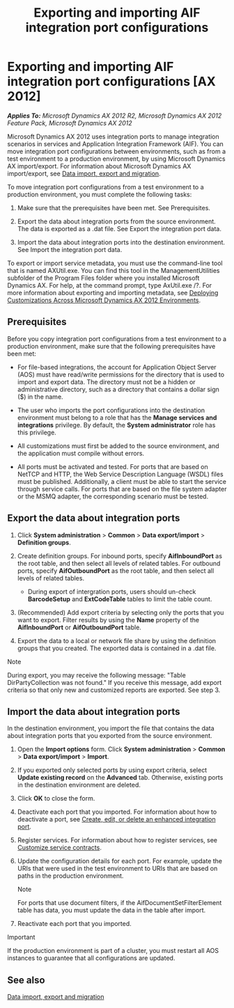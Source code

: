 ﻿---
title: Exporting and importing AIF integration port configurations
TOCTitle: Exporting and importing AIF integration port configurations
ms:assetid: ad13ee26-2867-4324-b522-85f5621e609c
ms:mtpsurl: https://technet.microsoft.com/en-us/library/Gg731890(v=AX.60)
ms:contentKeyID: 35132804
ms.date: 11/07/2012
mtps_version: v=AX.60
---

# Exporting and importing AIF integration port configurations [AX 2012]


_**Applies To:** Microsoft Dynamics AX 2012 R2, Microsoft Dynamics AX 2012 Feature Pack, Microsoft Dynamics AX 2012_

Microsoft Dynamics AX 2012 uses integration ports to manage integration scenarios in services and Application Integration Framework (AIF). You can move integration port configurations between environments, such as from a test environment to a production environment, by using Microsoft Dynamics AX import/export. For information about Microsoft Dynamics AX import/export, see [Data import, export and migration](data-import-export-and-migration.md).

To move integration port configurations from a test environment to a production environment, you must complete the following tasks:

1.  Make sure that the prerequisites have been met. See Prerequisites.

2.  Export the data about integration ports from the source environment. The data is exported as a .dat file. See Export the integration port data.

3.  Import the data about integration ports into the destination environment. See Import the integration port data.

To export or import service metadata, you must use the command-line tool that is named AXUtil.exe. You can find this tool in the ManagementUtilities subfolder of the Program Files folder where you installed Microsoft Dynamics AX. For help, at the command prompt, type AxUtil.exe /?. For more information about exporting and importing metadata, see [Deploying Customizations Across Microsoft Dynamics AX 2012 Environments](http://go.microsoft.com/fwlink/?linkid=221067).

## Prerequisites

Before you copy integration port configurations from a test environment to a production environment, make sure that the following prerequisites have been met:

  - For file-based integrations, the account for Application Object Server (AOS) must have read/write permissions for the directory that is used to import and export data. The directory must not be a hidden or administrative directory, such as a directory that contains a dollar sign ($) in the name.

  - The user who imports the port configurations into the destination environment must belong to a role that has the **Manage services and integrations** privilege. By default, the **System administrator** role has this privilege.

  - All customizations must first be added to the source environment, and the application must compile without errors.

  - All ports must be activated and tested. For ports that are based on NetTCP and HTTP, the Web Service Description Language (WSDL) files must be published. Additionally, a client must be able to start the service through service calls. For ports that are based on the file system adapter or the MSMQ adapter, the corresponding scenario must be tested.

## Export the data about integration ports

1.  Click **System administration** \> **Common** \> **Data export/import** \> **Definition groups**.

2.  Create definition groups. For inbound ports, specify **AifInboundPort** as the root table, and then select all levels of related tables. For outbound ports, specify **AifOutboundPort** as the root table, and then select all levels of related tables.
    
      - During export of intergration ports, users should un-check **BarcodeSetup** and **ExtCodeTable** tables to limit the table count.

3.  (Recommended) Add export criteria by selecting only the ports that you want to export. Filter results by using the **Name** property of the **AifInboundPort** or **AifOutboundPort** table.

4.  Export the data to a local or network file share by using the definition groups that you created. The exported data is contained in a .dat file.


> [!NOTE]
> <P>During export, you may receive the following message: "Table DirPartyCollection was not found." If you receive this message, add export criteria so that only new and customized reports are exported. See step 3.</P>



## Import the data about integration ports

In the destination environment, you import the file that contains the data about integration ports that you exported from the source environment.

1.  Open the **Import options** form. Click **System administration** \> **Common** \> **Data export/import** \> **Import**.

2.  If you exported only selected ports by using export criteria, select **Update existing record** on the **Advanced** tab. Otherwise, existing ports in the destination environment are deleted.

3.  Click **OK** to close the form.

4.  Deactivate each port that you imported. For information about how to deactivate a port, see [Create, edit, or delete an enhanced integration port](create-edit-or-delete-an-enhanced-integration-port.md).

5.  Register services. For information about how to register services, see [Customize service contracts](customize-service-contracts.md).

6.  Update the configuration details for each port. For example, update the URIs that were used in the test environment to URIs that are based on paths in the production environment.
    

    > [!NOTE]
    > <P>For ports that use document filters, if the AifDocumentSetFilterElement table has data, you must update the data in the table after import.</P>



7.  Reactivate each port that you imported.


> [!IMPORTANT]
> <P>If the production environment is part of a cluster, you must restart all AOS instances to guarantee that all configurations are updated.</P>



## See also

[Data import, export and migration](data-import-export-and-migration.md)

